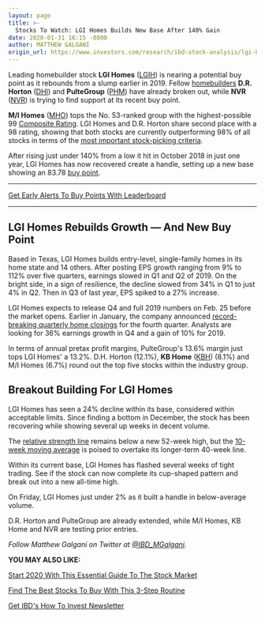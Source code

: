 ```yaml
---
layout: page
title: >-
  Stocks To Watch: LGI Homes Builds New Base After 140% Gain
date: 2020-01-31 16:15 -0800
author: MATTHEW GALGANI
origin_url: https://www.investors.com/research/ibd-stock-analysis/lgi-homes-lgih-stock-among-top-homebuilders-dhi-phm-mho-nvr/
---
```





Leading homebuilder stock **LGI Homes** ([LGIH](https://research.investors.com/quote.aspx?symbol=LGIH)) is nearing a potential buy point as it rebounds from a slump earlier in 2019. Fellow [homebuilders](https://www.investors.com/news/homebuilder-stocks-to-watch-and-housing-market-real-estate-news/) **D.R. Horton** ([DHI](https://research.investors.com/quote.aspx?symbol=DHI)) and **PulteGroup** ([PHM](https://research.investors.com/quote.aspx?symbol=PHM)) have already broken out, while **NVR** ([NVR](https://research.investors.com/quote.aspx?symbol=NVR)) is trying to find support at its recent buy point.




**M/I Homes** ([MHO](https://research.investors.com/quote.aspx?symbol=MHO)) tops the No. 53-ranked group with the highest-possible 99 [Composite Rating](https://www.investors.com/how-to-invest/investors-corner/the-ibd-composite-rating/). LGI Homes and D.R. Horton share second place with a 98 rating, showing that both stocks are currently outperforming 98% of all stocks in terms of the [most important stock-picking criteria](https://www.investors.com/ibd-data-stories/companies-now-outperforming-95-of-all-stocks/).


After rising just under 140% from a low it hit in October 2018 in just one year, LGI Homes has now recovered create a handle, setting up a new base showing an 83.78 [buy point](https://www.investors.com/how-to-invest/investors-corner/chart-reading-basics-how-a-buy-point-marks-a-time-of-opportunity/).




---


[Get Early Alerts To Buy Points With Leaderboard](https://www.investors.com/product/leaderboard/?artProdLink=Leaderboard)




---


LGI Homes Rebuilds Growth — And New Buy Point
---------------------------------------------


Based in Texas, LGI Homes builds entry-level, single-family homes in its home state and 14 others. After posting EPS growth ranging from 9% to 112% over five quarters, earnings slowed in Q1 and Q2 of 2019. On the bright side, in a sign of resilience, the decline slowed from 34% in Q1 to just 4% in Q2. Then in Q3 of last year, EPS spiked to a 27% increase.


LGI Homes expects to release Q4 and full 2019 numbers on Feb. 25 before the market opens. Earlier in January, the company announced [record-breaking quarterly home closings](http://investor.lgihomes.com/news-releases/news-release-details/lgi-homes-inc-announces-record-december-fourth-quarter-and-0) for the fourth quarter. Analysts are looking for 36% earnings growth in Q4 and a gain of 10% for 2019.


In terms of annual pretax profit margins, PulteGroup's 13.6% margin just tops LGI Homes' a 13.2%. D.H. Horton (12.1%), **KB Home** ([KBH](https://research.investors.com/quote.aspx?symbol=KBH)) (8.1%) and M/I Homes (6.7%) round out the top five stocks within the industry group.


Breakout Building For LGI Homes
-------------------------------


LGI Homes has seen a 24% decline within its base, considered within acceptable limits. Since finding a bottom in December, the stock has been recovering while showing several up weeks in decent volume.


The [relative strength line](https://www.investors.com/how-to-invest/investors-corner/a-stock-breakout-specialty-tool-the-relative-strength-line/) remains below a new 52-week high, but the [10-week moving average](https://www.investors.com/how-to-invest/stock-chart-reading-for-beginners-trend-moving-averages-support-nvidia-netflix/) is poised to overtake its longer-term 40-week line.


Within its current base, LGI Homes has flashed several weeks of tight trading. See if the stock can now complete its cup-shaped pattern and break out into a new all-time high.


On Friday, LGI Homes just under 2% as it built a handle in below-average volume.


D.R. Horton and PulteGroup are already extended, while M/I Homes, KB Home and NVR are testing prior entries.



*Follow Matthew Galgani on Twitter at [@IBD\_MGalgani](https://twitter.com/ibd_mgalgani).*


**YOU MAY ALSO LIKE:**


[Start 2020 With This Essential Guide To The Stock Market](https://www.investors.com/how-to-invest/how-to-invest-in-stocks-stock-market-for-beginners/)


[Find The Best Stocks To Buy With This 3-Step Routine](https://www.investors.com/research/how-to-invest-in-the-stock-market-start-with-a-simple-routine/)


[Get IBD's How To Invest Newsletter](https://shop.investors.com/offer/splashresponsive.aspx?id=newsletters-howtoinvest)




